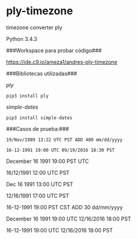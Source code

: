 # ply-timezone #
timezone converter ply

Python 3.4.3

###Workspace para probar código###

https://ide.c9.io/ameza1/andres-ply-timezone

###Bibliotecas utilizadas###

*ply*

```pip3 install ply```

*simple-dates*

```pip3 install simple-dates```

###Casos de prueba:###

``` 19/Nov/1989 13:22 UTC PST ADD 400 mm/dd/yyyy ```

``` 16-12-1991 19:00 UTC 09/19/2016 18:30 PST ```

December 16 1991 19:00 PST UTC

16/12/1991 12:00 UTC PST

Dec 16 1991 13:00 UTC PST

12/16/1991 17:00 UTC PST

16-12-1991 19:00 PST CST ADD 30 dd/mm/yyyy

December 16 1991 19:00 UTC 12/16/2016 18:00 PST

16-12-1991 19:00 UTC 12/16/2016 18:00 PST
